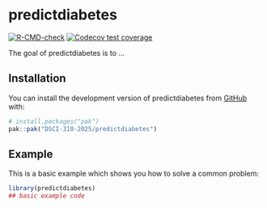 
# predictdiabetes

<!-- badges: start -->
[![R-CMD-check](https://github.com/DSCI-310-2025/predictdiabetes/actions/workflows/R-CMD-check.yaml/badge.svg)](https://github.com/DSCI-310-2025/predictdiabetes/actions/workflows/R-CMD-check.yaml)
[![Codecov test coverage](https://codecov.io/gh/DSCI-310-2025/predictdiabetes/graph/badge.svg)](https://app.codecov.io/gh/DSCI-310-2025/predictdiabetes)
<!-- badges: end -->

The goal of predictdiabetes is to ...

## Installation

You can install the development version of predictdiabetes from [GitHub](https://github.com/) with:

``` r
# install.packages("pak")
pak::pak("DSCI-310-2025/predictdiabetes")
```

## Example

This is a basic example which shows you how to solve a common problem:

``` r
library(predictdiabetes)
## basic example code
```

